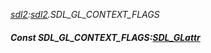 _[sdl2](../../modules/sdl2/sdl2-module.md):[sdl2](../../modules/sdl2/sdl2-module.md).SDL\_GL\_CONTEXT\_FLAGS_
##### Const SDL\_GL\_CONTEXT\_FLAGS:[SDL_GLattr](../../modules/sdl2/sdl2-sdl_glattr.md)
